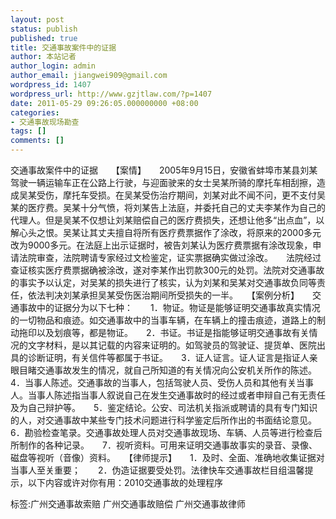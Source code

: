 ```yaml
---
layout: post
status: publish
published: true
title: 交通事故案件中的证据
author: 本站记者
author_login: admin
author_email: jiangwei909@gmail.com
wordpress_id: 1407
wordpress_url: http://www.gzjtlaw.com/?p=1407
date: 2011-05-29 09:26:05.000000000 +08:00
categories:
- 交通事故现场勘查
tags: []
comments: []
---
```

交通事故案件中的证据　　【案情】　　2005年9月15日，安徽省蚌埠市某县刘某驾驶一辆运输车正在公路上行驶，与迎面驶来的女士吴某所骑的摩托车相刮擦，造成吴某受伤，摩托车受损。在吴某受伤治疗期间，刘某对此不闻不问，更不支付吴某的医疗费。吴某十分气愤，将刘某告上法庭，并委托自己的丈夫李某作为自己的代理人。但是吴某不仅想让刘某赔偿自己的医疗费损失，还想让他多&ldquo;出点血&rdquo;，以解心头之恨。吴某让其丈夫擅自将所有医疗费票据作了涂改，将原来的2000多元改为9000多元。在法庭上出示证据时，被告刘某认为医疗费票据有涂改现象，申请法院审查，法院聘请专家经过文检鉴定，证实票据确实做过涂改。　　法院经过查证核实医疗费票据确被涂改，遂对李某作出罚款300元的处罚。法院对交通事故的事实予以认定，对吴某的损失进行了核实，认为刘某和吴某对交通事故负同等责任，依法判决刘某承担吴某受伤医治期间所受损失的一半。　　【案例分析】　　交通事故中的证据分为以下七种：　　1．物证。物证是能够证明交通事故真实情况的一切物品和痕迹。如交通事故中的当事车辆，在车辆上的撞击痕迹，道路上的制动拖印以及划痕等，都是物证。　　2．书证。书证是指能够证明交通事故有关情况的文字材料，是以其记载的内容来证明的。如驾驶员的驾驶证、提货单、医院出具的诊断证明，有关信件等都属于书证。　　3．证人证言。证人证言是指证人亲眼目睹交通事故发生的情况，就自己所知道的有关情况向公安机关所作的陈述。　　4．当事人陈述。交通事故的当事人，包括驾驶人员、受伤人员和其他有关当事人。当事人陈述指当事人叙说自己在发生交通事故时的经过或者申辩自己有无责任及为自己辩护等。　　5．鉴定结论。公安、司法机关指派或聘请的具有专门知识的人，对交通事故中某些专门技术问题进行科学鉴定后所作出的书面结论意见。　　6．勘验检查笔录。交通事故处理人员对交通事故现场、车辆、人员等进行检查后所制作的各种记录。　　7．视听资料。可用来证明交通事故事实的录音、录像、磁盘等视听（音像）资料。　　【律师提示】　　1．及时、全面、准确地收集证据对当事人至关重要；　　2．伪造证据要受处罚。法律快车交通事故栏目组温馨提示，以下内容或许对你有用：2010交通事故的处理程序标签:广州交通事故索赔 广州交通事故赔偿 广州交通事故律师
